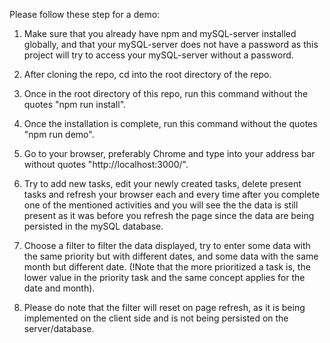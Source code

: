Please follow these step for a demo:
1. Make sure that you already have npm and mySQL-server installed globally, and that your mySQL-server does not have a password as this project will try to access your mySQL-server without a password.

2. After cloning the repo, cd into the root directory of the repo.

3. Once in the root directory of this repo, run this command without the quotes "npm run install".

4. Once the installation is complete, run this command without the quotes "npm run demo".

5. Go to your browser, preferably Chrome and type into your address bar without quotes "http://localhost:3000/".

6. Try to add new tasks, edit your newly created tasks, delete present tasks and refresh your browser each and every time after you complete one of the mentioned activities and you will see the the data is still present as it was before you refresh the page since the data are being persisted in the mySQL database.

7. Choose a filter to filter the data displayed, try to enter some data with the same priority but with different dates, and some data with the same month but different date. (!Note that the more prioritized a task is, the lower value in the priority task and the same concept applies for the date and month).

8. Please do note that the filter will reset on page refresh, as it is being implemented on the client side and is not being persisted on the server/database.